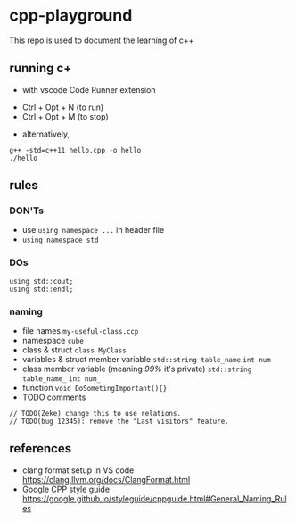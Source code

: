 # cpp-playground
This repo is used to document the learning of c++

## running c+
* with vscode Code Runner extension
 - Ctrl + Opt + N (to run)
 - Ctrl + Opt + M (to stop)
* alternatively,
```
g++ -std=c++11 hello.cpp -o hello
./hello
```

## rules
### DON'Ts
* use `using namespace ...` in header file
* `using namespace std`
### DOs
```
using std::cout;
using std::endl;
```
### naming
* file names `my-useful-class.ccp`
* namespace `cube`
* class & struct `class MyClass`
* variables & struct member variable `std::string table_name` `int num`
* class member variable (meaning *99%* it's private) `std::string table_name_` `int num_`
* function `void DoSometingImportant(){}`
* TODO comments
```
// TODO(Zeke) change this to use relations.
// TODO(bug 12345): remove the "Last visitors" feature.
```

## references
* clang format setup in VS code https://clang.llvm.org/docs/ClangFormat.html
* Google CPP style guide https://google.github.io/styleguide/cppguide.html#General_Naming_Rules
